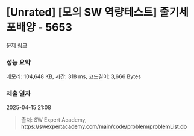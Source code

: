 # [Unrated] [모의 SW 역량테스트] 줄기세포배양 - 5653 

[문제 링크](https://swexpertacademy.com/main/code/problem/problemDetail.do?contestProbId=AWXRJ8EKe48DFAUo) 

### 성능 요약

메모리: 104,648 KB, 시간: 318 ms, 코드길이: 3,666 Bytes

### 제출 일자

2025-04-15 21:08



> 출처: SW Expert Academy, https://swexpertacademy.com/main/code/problem/problemList.do